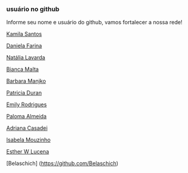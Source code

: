 ### usuário no github 

Informe seu nome e usuário do github, vamos fortalecer a nossa rede! 

[Kamila Santos](https://github.com/kamilahsantos)

[Daniela Farina](https://github.com/AlNULlNDALE)


[Natália Lavarda](https://github.com/natalia-lavarda)

[Bianca Malta](https://github.com/BiancaMalta)

[Barbara Manjko](https://github.com/BManjko)

[Patricia Duran](https://github.com/PatriciaDuran)

[Emily Rodrigues](https://github.com/EmilyRodrigues17)

[Paloma Almeida](https://github.com/Paaloma)

[Adriana Casadei](https://github.com/dricasadei)

[Isabela Mouzinho](https://github.com/itmouzinho)

[Esther W Lucena](https://github.com/estherwl)

[Belaschich] (https://github.com/Belaschich)